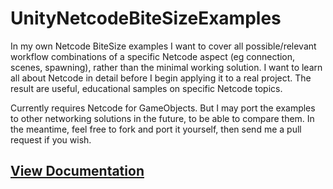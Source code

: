 # UnityNetcodeBiteSizeExamples
In my own Netcode BiteSize examples I want to cover all possible/relevant workflow combinations of a specific Netcode aspect (eg connection, scenes, spawning), rather than the minimal working solution. I want to learn all about Netcode in detail before I begin applying it to a real project. The result are useful, educational samples on specific Netcode topics.

Currently requires Netcode for GameObjects. But I may port the examples to other networking solutions in the future, to be able to compare them. In the meantime, feel free to fork and port it yourself, then send me a pull request if you wish.

## [View Documentation](https://codesmile.gitbook.io/netcode-bitesize-examples/)
